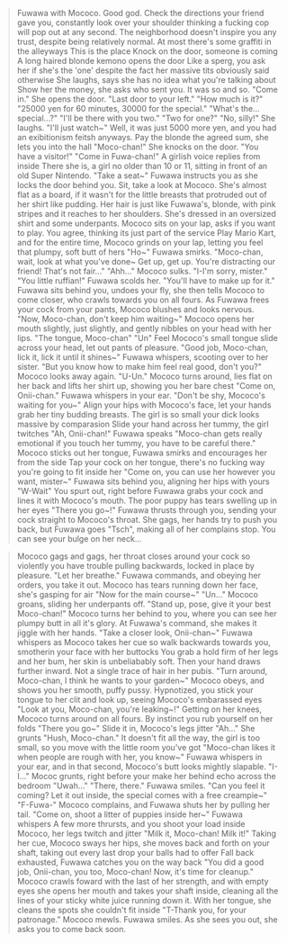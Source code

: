 >Fuwawa with Mococo.
Good god.
>Check the directions your friend gave you, constantly look over your shoulder thinking a fucking cop will pop out at any second.
>The neighborhood doesn't inspire you any trust, despite being relatively normal. At most there's some graffiti in the alleyways
>This is the place
>Knock on the door, someone is coming
>A long haired blonde kemono opens the door
>Like a sperg, you ask her if she's the 'one' despite the fact her massive tits obviously said otherwise
>She laughs, says she has no idea what you're talking about
>Show her the money, she asks who sent you. It was so and so.
>"Come in." She opens the door. "Last door to your left."
>"How much is it?" 
>"25000 yen for 60 minutes, 30000 for the special."
>"What's the... special...?" 
>"I'll be there with you two."
>"Two for one?"
>"No, silly!" She laughs. "I'll just watch~"
>Well, it was just 5000 more yen, and you had an exibitionism feitsh anyways.
>Pay the blonde the agreed sum, she lets you into the hall
>"Moco-chan!" She knocks on the door. "You have a visitor!"
>"Come in Fuwa-chan!" A girlish voice replies from inside
>There she is, a girl no older than 10 or 11, sitting in front of an old Super Nintendo.
>"Take a seat~" Fuwawa instructs you as she locks the door behind you. 
>Sit, take a look at Mococo. She's almost flat as a board, if it wasn't for the little breasts that protruded out of her shirt like pudding. Her hair is just like Fuwawa's, blonde, with pink stripes and it reaches to her shoulders. She's dressed in an oversized shirt and some underpants.
>Mococo sits on your lap, asks if you want to play. You agree, thinking its just part of the service
>Play Mario Kart, and for the entire time, Mococo grinds on your lap, letting you feel that plumpy, soft butt of hers
>"Ho~" Fuwawa smirks. "Moco-chan, wait, look at what you've done~ Get up, get up. You're distracting our friend! That's not fair..."
>"Ahh..." Mococo sulks. "I-I'm sorry, mister."
>"You little ruffian!" Fuwawa scolds her. "You'll have to make up for it."
>Fuwawa sits behind you, undoes your fly, she then tells Mococo to come closer, who crawls towards you on all fours. As Fuwawa frees your cock from your pants, Mococo blushes and looks nervous.
>"Now, Moco-chan, don't keep him waiting~"
>Mococo opens her mouth slightly, just slightly, and gently nibbles on your head with her lips.
>"The tongue, Moco-chan"
>"Un"
>Feel Mococo's small tongue slide across your head, let out pants of pleasure.
>"Good job, Moco-chan, lick it, lick it until it shines~" Fuwawa whispers, scooting over to her sister. "But you know how to make him feel real good, don't you?"
>Mococo looks away again.
>"U-Un."
>Mococo turns around, lies flat on her back and lifts her shirt up, showing you her bare chest
>"Come on, Onii-chan." Fuwawa whispers in your ear. "Don't be shy, Mococo's waiting for you~"
>Align your hips with Mococo's face, let your hands grab her tiny budding breasts. The girl is so small your dick looks massive by comparasion
>Slide your hand across her tummy, the girl twitches
>"Ah, Onii-chan!" Fuwawa speaks "Moco-chan gets really emotional if you touch her tummy, you have to be careful there."
>Mococo sticks out her tongue, Fuwawa smirks and encourages her from the side
>Tap your cock on her tongue, there's no fucking way you're going to fit inside her
>"Come on, you can use her however you want, mister~" Fuwawa sits behind you, aligning her hips with yours
>"W-Wait" You spurt out, right before Fuwawa grabs your cock and lines it with Mococo's mouth. The poor puppy has tears swelling up in her eyes
>"There you go~!" Fuwawa thrusts through you, sending your cock straight to Mococo's throat. She gags, her hands try to push you back, but Fuwawa goes "Tsch", making all of her complains stop. You can see your bulge on her neck...

>Mococo gags and gags, her throat closes around your cock so violently you have trouble pulling backwards, locked in place by pleasure.
>"Let her breathe." Fuwawa commands, and obeying her orders, you take it out. Mococo has tears running down her face, she's gasping for air
>"Now for the main course~"
>"Un..." Mococo groans, sliding her underpants off. 
>"Stand up, pose, give it your best Moco-chan!"
>Mococo turns her behind to you, where you can see her plumpy butt in all it's glory. At Fuwawa's command, she makes it jiggle with her hands.
>"Take a closer look, Onii-chan~" Fuwawa whispers as Mococo takes her cue so walk backwards towards you, smotherin your face with her buttocks
>You grab a hold firm of her legs and her bum, her skin is unbeliabably soft. Then your hand draws further inward. Not a single trace of hair in her pubis.
>"Turn around, Moco-chan, I think he wants to your garden~"
>Mococo obeys, and shows you her smooth, puffy pussy. Hypnotized, you stick your tongue to her clit and look up, seeing Mococo's embarassed eyes
>"Look at you, Moco-chan, you're leaking~!" 
>Getting on her knees, Mococo turns around on all fours. By instinct you rub yourself on her folds
>"There you go~"
>Slide it in, Mococo's legs jitter "Ah..." She grunts
>"Hush, Moco-chan."
>It doesn't fit all the way, the girl is too small, so you move with the little room you've got
>"Moco-chan likes it when people are rough with her, you know~" Fuwawa whispers in your ear, and in that second, Mococo's butt looks mightly slapable.
>"I-I..." Mococ grunts, right before your make her behind echo across the bedroom "Uwah..."
>"There, there." Fuwawa smiles. "Can you feel it coming? Let it out inside, the special comes with a free creampie~"
>"F-Fuwa-" Mococo complains, and Fuwawa shuts her by pulling her tail.
>"Come on, shoot a litter of puppies inside her~" Fuwawa whispers
>A few more thrursts, and you shoot your load inside Mococo, her legs twitch and jitter
>"Milk it, Moco-chan! Milk it!" 
>Taking her cue, Mococo sways her hips, she moves back and forth on your shaft, taking out every last drop your balls had to offer
>Fall back exhausted, Fuwawa catches you on the way back
>"You did a good job, Onii-chan, you too, Moco-chan! Now, it's time for cleanup."
>Mococo crawls foward with the last of her strength, and with empty eyes she opens her mouth and takes your shaft inside, cleaning all the lines of your sticky white juice running down it. With her tongue, she cleans the spots she couldn't fit inside
>"T-Thank you, for your patronage." Mococo mewls. Fuwawa smiles.
>As she sees you out, she asks you to come back soon.